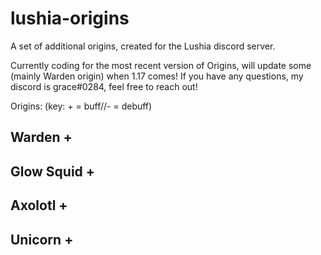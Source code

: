 # lushia-origins
A set of additional origins, created for the Lushia discord server. 

Currently coding for the most recent version of Origins, will update some (mainly Warden origin) when 1.17 comes! If you have any questions, my discord is grace#0284, feel free to reach out!

Origins:
(key: + = buff//- = debuff)

**Warden**
+
-

**Glow Squid**
+
-

**Axolotl**
+
-

**Unicorn**
+
-

